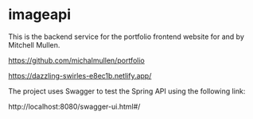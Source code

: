 # imageapi

This is the backend service for the portfolio frontend website for and by Mitchell Mullen.

https://github.com/michalmullen/portfolio

https://dazzling-swirles-e8ec1b.netlify.app/


The project uses Swagger to test the Spring API using the following link:

http://localhost:8080/swagger-ui.html#/
